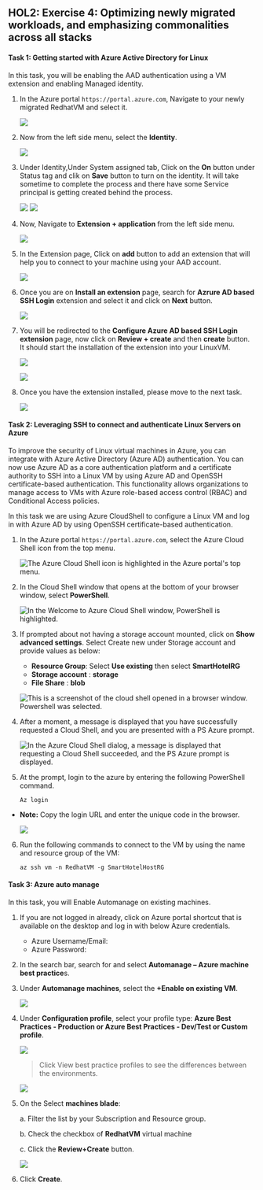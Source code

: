 ## HOL2: Exercise 4: Optimizing newly migrated workloads, and emphasizing commonalities across all stacks

#### Task 1: Getting started with Azure Active Directory for Linux 

In this task, you will be enabling the AAD authentication using a VM extension and enabling Managed identity. 

1. In the Azure portal `https://portal.azure.com`, Navigate to your newly migrated RedhatVM and select it.
    
    ![](Images/redhatrg.png)
    
2. Now from the left side menu, select the **Identity**.

    ![](Images/identityt.png)

3. Under Identity,Under System assigned tab, Click on the **On** button under Status tag and clik on **Save** button to turn on the identity. It will take sometime to complete the process and there have some Service principal is getting created behind the process.

      ![](Images/turinon.png)
      ![](Images/identidone.png)
      
4. Now, Navigate to **Extension + application** from the left side menu.
   
    ![](Images/extension.png)

5. In the Extension page, Click on **add** button to add an extension that will help you to connect to your machine using your AAD account.

    ![](Images/addexn.png)

6. Once you are on **Install an extension** page, search for **Azrure AD based SSH Login** extension and select it and click on **Next** button.

    ![](Images/aaadextensfd.png)

7. You will be redirected to the **Configure Azure AD based SSH Login extension** page, now click on **Review + create** and then **create** button. It should start the installation of the extension into your LinuxVM.

    ![](Images/creasd.png)
    
    ![](Images/extensionds.png)

8. Once you have the extension installed, please move to the next task.

    ![](Images/completed.png)

#### Task 2: Leveraging SSH to connect and authenticate Linux Servers on Azure 

To improve the security of Linux virtual machines in Azure, you can integrate with Azure Active Directory (Azure AD) authentication. You can now use Azure AD as a core authentication platform and a certificate authority to SSH into a Linux VM by using Azure AD and OpenSSH certificate-based authentication. This functionality allows organizations to manage access to VMs with Azure role-based access control (RBAC) and Conditional Access policies.

In this task we are using Azure CloudShell to configure a Linux VM and log in with Azure AD by using OpenSSH certificate-based authentication.

1. In the Azure portal `https://portal.azure.com`, select the Azure Cloud Shell icon from the top menu.

   ![The Azure Cloud Shell icon is highlighted in the Azure portal's top menu.](Images/cloud-shell-icon.png "Azure Cloud Shell")

2. In the Cloud Shell window that opens at the bottom of your browser window, select **PowerShell**.

   ![In the Welcome to Azure Cloud Shell window, PowerShell is highlighted.](Images/cloud-shell-select-powershell.png "Azure Cloud Shell")

3. If prompted about not having a storage account mounted, click on **Show advanced settings**. Select Create new under Storage account and provide values as below: 
  
      - **Resource Group**: Select **Use existing** then select **SmartHotelRG**
      - **Storage account** : **storage<inject key="Suffix" enableCopy="false"/>**
      - **File Share** : **blob**

   ![This is a screenshot of the cloud shell opened in a browser window. Powershell was selected.](Images/b4-image36.png "Azure Cloud Shell")

4. After a moment, a message is displayed that you have successfully requested a Cloud Shell, and you are presented with a PS Azure prompt.

   ![In the Azure Cloud Shell dialog, a message is displayed that requesting a Cloud Shell succeeded, and the PS Azure prompt is displayed.](Images/cloud-shell-ps-azure-prompt.png "Azure Cloud Shell")
   
5. At the prompt, login to the azure by entering the following PowerShell command.

     ```
     Az login
     ```
  
  - **Note:** Copy the login URL and enter the unique code in the browser.
  
     ![](Images/azlogin.png)
   
6. Run the following commands to connect to the VM by using the name and resource group of the VM:

      ```
      az ssh vm -n RedhatVM -g SmartHotelHostRG
      ```
  

#### Task 3: Azure auto manage

In this task, you will Enable Automanage on existing machines.

1. If you are not logged in already, click on Azure portal shortcut that is available on the desktop and log in with below Azure credentials.
    * Azure Username/Email: <inject key="AzureAdUserEmail"></inject> 
    * Azure Password: <inject key="AzureAdUserPassword"></inject>

2. In the search bar, search for and select **Automanage – Azure machine best practice**s.

3. Under **Automanage machines**, select the **+Enable on existing VM**.
   
   ![](Images/upd-zero-vm-list-view.png)

4. Under **Configuration profile**, select your profile type: **Azure Best Practices - Production or Azure Best Practices - Dev/Test or Custom profile**.
   
   ![](Images/upd-existing-vm-quick-create.png)
   
   > Click View best practice profiles to see the differences between the environments.
    
   ![](Images/upd-browse-production-profile.png)

5. On the Select **machines blade**:

   a. Filter the list by your Subscription and Resource group.
   
   b. Check the checkbox of **RedhatVM** virtual machine 
   
   c. Click the **Review+Create** button.
   
   ![](Images/redhatautomanage.png)

6. Click **Create**.
